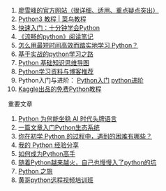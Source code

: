 1. [廖雪峰的官方网站（很详细、适用、重点疑点突出）](https://www.liaoxuefeng.com/wiki/0014316089557264a6b348958f449949df42a6d3a2e542c000)
2. [Python3 教程 | 菜鸟教程](http://www.runoob.com/python3/python3-tutorial.html)
2. [快速入门：十分钟学会Python](http://blog.jobbole.com/43922/)
3. [《流畅的python》阅读笔记](https://segmentfault.com/a/1190000011568813)
4. [怎么用最短时间高效而踏实地学习 Python？](https://www.zhihu.com/question/28530832)
5. [基于实战的python学习之路](http://www.imooc.com/topic/pyzt?mc_marking=21d0f6d550e39aedd654057eba56911e&mc_channel=ztsina)
6. [Python 基础知识思维导图](http://blog.csdn.net/peiyao456/article/details/72578476)
7. [Python学习资料与博客推荐](http://www.imooc.com/article/1451?from=itblog)
8. Python入门与进阶：
[Python入门](http://www.imooc.com/learn/177?from=itblog)
[python进阶](http://www.imooc.com/learn/317?from=itblog)
9. [Kaggle出品的免费Python教程](https://www.kaggle.com/learn/python)


重要文章
1. [Python 为何能坐稳 AI 时代头牌语言](http://mp.weixin.qq.com/s/m6xX3Q9qegiJ4xqqLzr8Jw)
2. [一篇文章入门Python生态系统](http://www.kuqin.com/shuoit/20151119/349036.html)
3. [你在初学 Python 的过程中，遇到的困难有哪些？](http://group.jobbole.com/29908/#comm-83274)
4. [我的 Python 经验分享](https://toutiao.io/posts/tniofd)
5. [如何成为Python高手](http://www.vaikan.com/how-to-become-a-proficient-python-programmer/)
6. [随着Python越来越火，自己也慢慢入了python的坑](http://group.jobbole.com/28131/)
7. [Python 之旅](https://funhacks.net/explore-python/)
8. [黄哥python远程视频培训班](https://github.com/pythonpeixun/article/blob/master/index.md)
